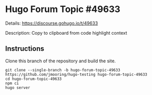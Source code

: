 # Hugo Forum Topic #49633

Details: <https://discourse.gohugo.io/t/49633>

Description: Copy to clipboard from code highlight context

## Instructions

Clone this branch of the repository and build the site.

```text
git clone --single-branch -b hugo-forum-topic-49633 https://github.com/jmooring/hugo-testing hugo-forum-topic-49633
cd hugo-forum-topic-49633
npm ci
hugo server
```
